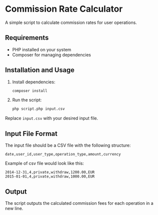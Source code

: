 # Commission Rate Calculator

A simple script to calculate commission rates for user operations.

## Requirements
- PHP installed on your system
- Composer for managing dependencies

## Installation and Usage

1. Install dependencies:
   ```bash
   composer install
   ```

2. Run the script:
   ```bash
   php script.php input.csv
   ```

Replace `input.csv` with your desired input file.

## Input File Format
The input file should be a CSV file with the following structure:
```
date,user_id,user_type,operation_type,amount,currency
```
Example of csv file would look like this:
```
2014-12-31,4,private,withdraw,1200.00,EUR
2015-01-01,4,private,withdraw,1000.00,EUR
```

## Output
The script outputs the calculated commission fees for each operation in a new line.
